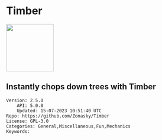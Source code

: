 # Timber
<img src="https://raw.githubusercontent.com/Zonasky/Timber/37302c78cd73e599adea1d6730775f43e82076af/meta/icon.png" width="128" height="128" />

## Instantly chops down trees with Timber
```properties
Version: 2.5.0
    API: 5.0.0
    Updated: 15-07-2023 10:51:40 UTC
Repo: https://github.com/Zonasky/Timber
License: GPL-3.0
Categories: General,Miscellaneous,Fun,Mechanics
Keywords: 
```
